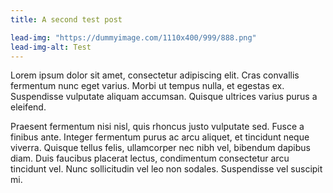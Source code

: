 ```yaml
---
title: A second test post

lead-img: "https://dummyimage.com/1110x400/999/888.png"
lead-img-alt: Test
---
```


Lorem ipsum dolor sit amet, consectetur adipiscing elit. Cras convallis fermentum nunc eget varius. Morbi ut tempus nulla, et egestas ex. Suspendisse vulputate aliquam accumsan. Quisque ultrices varius purus a eleifend.

Praesent fermentum nisi nisl, quis rhoncus justo vulputate sed. Fusce a finibus ante. Integer fermentum purus ac arcu aliquet, et tincidunt neque viverra. Quisque tellus felis, ullamcorper nec nibh vel, bibendum dapibus diam. Duis faucibus placerat lectus, condimentum consectetur arcu tincidunt vel. Nunc sollicitudin vel leo non sodales. Suspendisse vel suscipit mi.
